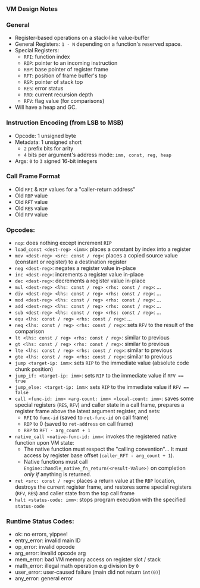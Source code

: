 ### VM Design Notes

### General
 - Register-based operations on a stack-like value-buffer
 - General Registers: `1 - N` depending on a function's reserved space.
 - Special Registers:
    - `RFI`: function index
    - `RIP`: pointer to an incoming instruction
    - `RBP`: base pointer of register frame
    - `RFT`: position of frame buffer's top
    - `RSP`: pointer of stack top
    - `RES`: error status
    - `RRD`: current recursion depth
    - `RFV`: flag value (for comparisons)
 - Will have a heap and GC.

### Instruction Encoding (from LSB to MSB)
 - Opcode: 1 unsigned byte
 - Metadata: 1 unsigned short
    - `2` prefix bits for arity
    - `4` bits per argument's address mode: `imm, const, reg, heap`
 - Args: `0` to `3` signed 16-bit integers

### Call Frame Format
 - Old `RFI` & `RIP` values for a "caller-return address"
 - Old `RBP` value
 - Old `RFT` value
 - Old `RES` value
 - Old `RFV` value

### Opcodes:
 - `nop`: does nothing except increment `RIP`
 - `load_const <dest-reg> <imm>`: places a constant by index into a register
 - `mov <dest-reg> <src: const / reg>`: places a copied source value (constant or register) to a destination register
 - `neg <dest-reg>`: negates a register value in-place
 - `inc <dest-reg>`: increments a register value in-place
 - `dec <dest-reg>`: decrements a register value in-place
 - `mul <dest-reg> <lhs: const / reg> <rhs: const / reg>`: ...
 - `div <dest-reg> <lhs: const / reg> <rhs: const / reg>`: ...
 - `mod <dest-reg> <lhs: const / reg> <rhs: const / reg>`: ...
 - `add <dest-reg> <lhs: const / reg> <rhs: const / reg>`: ...
 - `sub <dest-reg> <lhs: const / reg> <rhs: const / reg>`: ...
 - `equ <lhs: const / reg> <rhs: const / reg>`: ...
 - `neq <lhs: const / reg> <rhs: const / reg>`: sets `RFV` to the result of the comparison
 - `lt <lhs: const / reg> <rhs: const / reg>`: similar to previous
 - `gt <lhs: const / reg> <rhs: const / reg>`: similar to previous
 - `lte <lhs: const / reg> <rhs: const / reg>`: similar to previous
 - `gte <lhs: const / reg> <rhs: const / reg>`: similar to previous
 - `jump <target-ip: imm>`: sets `RIP` to the immediate value (absolute code chunk position)
 - `jump_if: <target-ip: imm>`: sets `RIP` to the immediate value if `RFV == true`
 - `jump_else: <target-ip: imm>`: sets `RIP` to the immediate value if `RFV == false`
 - `call <func-id: imm> <arg-count: imm> <local-count: imm>`: saves some special registers (`RES`, `RFV`) and caller state in a call frame, prepares a register frame above the latest argument register, and sets:
    - `RFI` to `func-id` (saved to `ret-func-id` on call frame)
    - `RIP` to 0 (saved to `ret-address` on call frame)
    - `RBP` to `RFT - arg_count + 1`
 - `native_call <native-func-id: imm>`: invokes the registered native function upon VM state:
   - The native function must respect the "calling convention"... It must access by register base offset (`caller_RFT - arg_count + 1`).
   - Native functions must call `Engine::handle_native_fn_return(<result-Value>)` on completion _only if_ anything is returned.
 - `ret <src: const / reg>`: places a return value at the `RBP` location, destroys the current register frame, and restores some special registers (`RFV`, `RES`) and caller state from the top call frame 
 - `halt <status-code: imm>`: stops program execution with the specified `status-code`

### Runtime Status Codes:
 - ok: no errors, yippee!
 - entry_error: invalid main ID
 - op_error: invalid opcode
 - arg_error: invalid opcode arg
 - mem_error: bad VM memory access on register slot / stack
 - math_error: illegal math operation e.g division by `0` 
 - user_error: user-caused failure (main did not return `int(0)`)
 - any_error: general error
